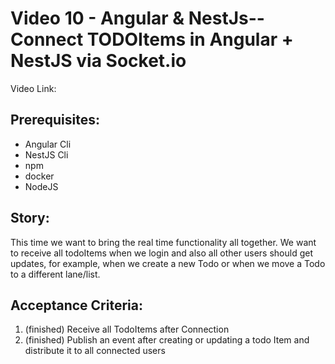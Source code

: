 # Video 10 - Angular & NestJs-- Connect TODOItems in Angular + NestJS via Socket.io

Video Link: <tbd>

## Prerequisites:
- Angular Cli
- NestJS Cli
- npm
- docker
- NodeJS

## Story:
This time we want to bring the real time functionality all together.
We want to receive all todoItems when we login and also all other users should get updates, for 
example, when we create a new Todo or when we move a Todo to a different lane/list.

## Acceptance Criteria:
1. (finished) Receive all TodoItems after Connection
2. (finished) Publish an event after creating or updating a todo Item and distribute it to all connected users
